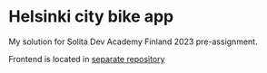 # Helsinki city bike app

My solution for Solita Dev Academy Finland 2023 pre-assignment.

Frontend is located in [separate repository](https://github.com/kivistoilkka/city-bike-app-frontend)
